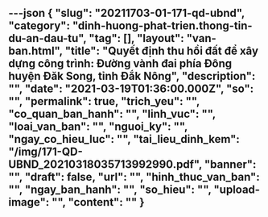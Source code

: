 ---json
{
    "slug": "20211703-01-171-qd-ubnd",
    "category": "dinh-huong-phat-trien.thong-tin-du-an-dau-tu",
    "tag": [],
    "layout": "van-ban.html",
    "title": "Quyết định thu hồi đất để xây dựng công trình: Đường vành đai phía Đông huyện Đăk Song, tỉnh Đắk Nông",
    "description": "",
    "date": "2021-03-19T01:36:00.000Z",
    "so": "",
    "permalink": true,
    "trich_yeu": "",
    "co_quan_ban_hanh": "",
    "linh_vuc": "",
    "loai_van_ban": "",
    "nguoi_ky": "",
    "ngay_co_hieu_luc": "",
    "tai_lieu_dinh_kem": "/img/171-QD-UBND_20210318035713992990.pdf",
    "banner": "",
    "draft": false,
    "url": "",
    "hinh_thuc_van_ban": "",
    "ngay_ban_hanh": "",
    "so_hieu": "",
    "upload-image": "",
    "__content__": ""
}
---

